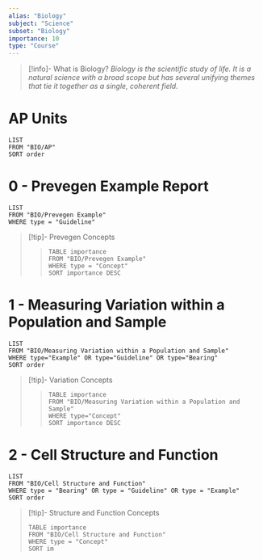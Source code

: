 ```yaml
---
alias: "Biology"
subject: "Science"
subset: "Biology"
importance: 10
type: "Course"
---
```


> [!info]- What is Biology?
_Biology is the scientific study of life. It is a natural science with a broad scope but has several unifying themes that tie it together as a single, coherent field._

# AP Units
```dataview
LIST
FROM "BIO/AP"
SORT order
```
# 0 - Prevegen Example Report
```dataview
LIST
FROM "BIO/Prevegen Example"
WHERE type = "Guideline"
```
>[!tip]- Prevegen Concepts
>>```dataview
>>TABLE importance
>>FROM "BIO/Prevegen Example"
>>WHERE type = "Concept"
>>SORT importance DESC
>>```

# 1 - Measuring Variation within a Population and Sample
```dataview
LIST
FROM "BIO/Measuring Variation within a Population and Sample"
WHERE type="Example" OR type="Guideline" OR type="Bearing"
SORT order
```
>[!tip]- Variation Concepts
>>```dataview
>>TABLE importance
>>FROM "BIO/Measuring Variation within a Population and Sample"
>>WHERE type="Concept"
>>SORT importance DESC
>>```

# 2 - Cell Structure and Function
```dataview
LIST
FROM "BIO/Cell Structure and Function"
WHERE type = "Bearing" OR type = "Guideline" OR type = "Example"
SORT order
```
> [!tip]- Structure and Function Concepts
> ```dataview
> TABLE importance
> FROM "BIO/Cell Structure and Function"
> WHERE type = "Concept"
> SORT im
```

